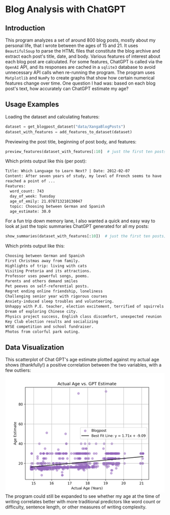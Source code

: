 # Blog Analysis with ChatGPT

## Introduction

This program analyzes a set of around 800 blog posts, mostly about my 
personal life, that I wrote between the ages of 15 and 21. It uses
`BeautifulSoup` to parse the HTML files that constitute the blog archive
and extract each post's title, date, and body. Various features of interest 
about each blog post are calculated. For some features, ChatGPT is called 
via the `OpenAI` API, and its responses are cached in a `sqlite3` database
to avoid unnecessary API calls when re-running the program.
The program uses `Matplotlib` and `NumPy` to create graphs that show how
certain numerical features change over time. One question I had was: based
on each blog post's text, how accurately can ChatGPT estimate my age?

## Usage Examples

Loading the dataset and calculating features:
```python
dataset = get_blogpost_dataset("data/XangaBlogPosts")
dataset_with_features = add_features_to_dataset(dataset)
```
Previewing the post title, beginning of post body, and features:
```python
preview_features(dataset_with_features[:10]  # just the first ten posts)
```
Which prints output like this (per post):
```
Title: Which Language to Learn Next? | Date: 2012-02-07
Content: After seven years of study, my level of French seems to have reached a point of ...
Features:
  word_count: 743
  day_of_week: Tuesday
  age_of_emily: 21.078713210130047
  topic: Choosing between German and Spanish
  age_estimate: 30.0
```
For a fun trip down memory lane, I also wanted a quick and easy way to look at just the topic
summaries ChatGPT generated for all my posts:
```python
show_summaries(dataset_with_features[:10])  # just the first ten posts)
```
Which prints output like this:
```
Choosing between German and Spanish
First Christmas away from family.
Highlights of trip: living with cats
Visiting Pretoria and its attractions.
Professor uses powerful songs, poems.
Parents and others demand smiles
Pet peeves on self-referential posts.
Regret ending online friendship, loneliness
Challenging senior year with rigorous courses
Anxiety-induced sleep troubles and volunteering.
Unhappy with P.E. teacher, election excitement, terrified of squirrels
Dream of exploring Chinese city.
Physics project success, English class discomfort, unexpected reunion
Key Club election results and socializing
WYSE competition and school fundraiser.
Photos from colorful park outing.
```

## Data Visualization

This scatterplot of Chat GPT's age estimate plotted against my actual age shows (thankfully!) a positive correlation between the two variables, with a few outliers:
![Scatterplot with linear regression line showing a positive correlation between age estimate and actual age](output/real_data_graphed.png "Actual Age vs. GPT Estimate")
The program could still be expanded to see whether my age at the time of writing correlates better with more traditional predictors like word count or difficulty, sentence length, or other measures of writing complexity.